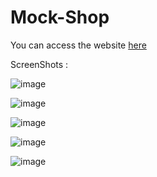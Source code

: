 # Mock-Shop

You can access the website [here](https://mock-shop-live.herokuapp.com/)

ScreenShots :

![image](https://user-images.githubusercontent.com/43377719/135105833-92314be9-a2b7-4367-9338-cd3739e15b26.png)

![image](https://user-images.githubusercontent.com/43377719/135107046-fa27f129-6895-4683-8166-b74de5a74961.png)

![image](https://user-images.githubusercontent.com/43377719/135105425-03e673da-3cfb-463a-b763-779d6168bbba.png)

![image](https://user-images.githubusercontent.com/43377719/135106143-f92e3fa9-d8aa-44d9-a138-9df7d55a9d17.png)

![image](https://user-images.githubusercontent.com/43377719/135106323-39aacb84-b665-4d59-b4f4-8f6ea713eaac.png)

